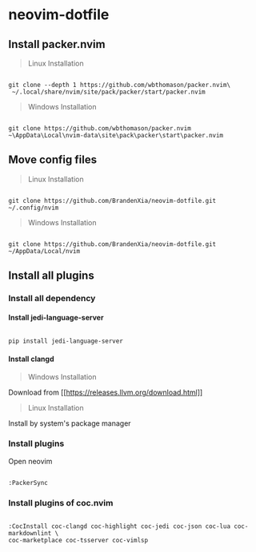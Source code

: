 # neovim-dotfile

## Install packer.nvim

> Linux Installation

```shell

git clone --depth 1 https://github.com/wbthomason/packer.nvim\
 ~/.local/share/nvim/site/pack/packer/start/packer.nvim

```

> Windows Installation

```shell

git clone https://github.com/wbthomason/packer.nvim ~\AppData\Local\nvim-data\site\pack\packer\start\packer.nvim

```

## Move config files

> Linux Installation

```shell

git clone https://github.com/BrandenXia/neovim-dotfile.git ~/.config/nvim

```

> Windows Installation

```shell

git clone https://github.com/BrandenXia/neovim-dotfile.git ~/AppData/Local/nvim

```

## Install all plugins

### Install all dependency

#### Install jedi-language-server

```shell

pip install jedi-language-server

```

#### Install clangd

> Windows Installation

Download from [[https://releases.llvm.org/download.html]]

> Linux Installation

Install by system's package manager

### Install plugins

Open neovim

```vim

:PackerSync

```

### Install plugins of coc.nvim

```vim

:CocInstall coc-clangd coc-highlight coc-jedi coc-json coc-lua coc-markdownlint \
coc-marketplace coc-tsserver coc-vimlsp

```
